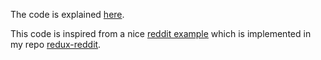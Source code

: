 
The code is explained
[here](https://redux.js.org/advanced/async-actions).

This code is inspired from a nice
[reddit example](https://github.com/reduxjs/redux/blob/master/docs/advanced/ExampleRedditAPI.md) which is implemented in my repo
[redux-reddit](https://github.com/stormasm/redux-reddit).
